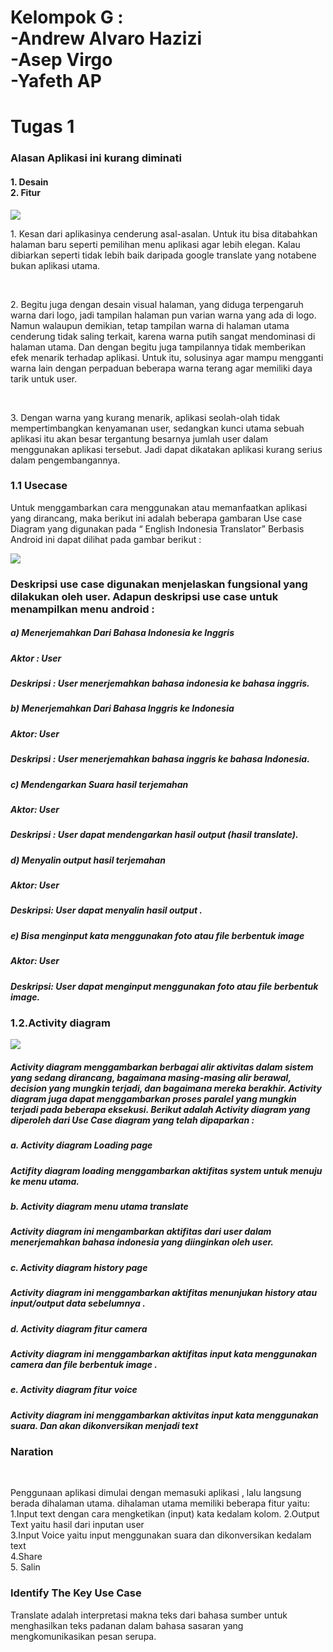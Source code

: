<h1> Kelompok G :<br> -Andrew Alvaro Hazizi <br> -Asep Virgo  <br> -Yafeth AP </h1>

# Tugas 1

<h3> Alasan Aplikasi ini kurang diminati </h3>
<h4> 1. Desain <br> 
2. Fitur </h4>

<img src="https://github.com/AlvaroBinAndrew/kelompok-g-hci/blob/hw2/Task%201/Screenshot_20201011_103127.jpg" >
<p> 1. Kesan dari aplikasinya cenderung asal-asalan. Untuk itu bisa ditabahkan halaman baru seperti pemilihan menu aplikasi agar lebih elegan. Kalau dibiarkan seperti tidak lebih baik daripada google translate yang notabene bukan aplikasi utama. </p> <br>
<p> 2.	Begitu juga dengan desain visual halaman, yang diduga terpengaruh warna dari logo, jadi tampilan halaman pun varian warna yang ada di logo. Namun walaupun demikian, tetap tampilan warna di halaman  utama cenderung tidak saling terkait, karena warna putih sangat mendominasi di halaman utama. Dan dengan begitu juga tampilannya tidak memberikan efek menarik terhadap aplikasi. Untuk itu, solusinya agar mampu mengganti warna lain dengan perpaduan beberapa warna terang agar memiliki daya tarik untuk user.
 </p> <br>
<p> 3.	Dengan warna yang kurang menarik, aplikasi seolah-olah tidak mempertimbangkan kenyamanan user, sedangkan kunci utama sebuah aplikasi itu akan besar tergantung besarnya jumlah user dalam menggunakan aplikasi tersebut. Jadi dapat dikatakan aplikasi kurang serius dalam pengembangannya. </p>


###       1.1 Usecase 
<p> Untuk menggambarkan cara menggunakan atau memanfaatkan aplikasi yang dirancang, maka berikut ini adalah beberapa gambaran Use case Diagram yang digunakan pada “ English Indonesia Translator” Berbasis Android ini dapat dilihat pada gambar berikut : </p>

<img src="https://github.com/AlvaroBinAndrew/kelompok-g-hci/blob/hw2/Task%201/Usecase.png">
 
### Deskripsi use case digunakan menjelaskan fungsional yang dilakukan oleh user. Adapun deskripsi use case untuk menampilkan menu android : 


#####  a)	Menerjemahkan Dari Bahasa Indonesia ke Inggris
#####  Aktor : User 
##### Deskripsi : User menerjemahkan bahasa indonesia ke bahasa inggris.

##### b)	Menerjemahkan Dari Bahasa Inggris ke Indonesia
##### Aktor: User 
##### Deskripsi : User menerjemahkan bahasa inggris ke bahasa Indonesia.

##### c)	Mendengarkan Suara hasil terjemahan 
##### Aktor: User 
##### Deskripsi : User dapat mendengarkan hasil output (hasil translate).

##### d)	Menyalin output hasil terjemahan
##### Aktor: User
##### Deskripsi: User dapat menyalin hasil output .


##### e)	Bisa menginput kata menggunakan foto atau file berbentuk image 
##### Aktor: User 
##### Deskripsi: User dapat menginput menggunakan foto atau file berbentuk image.


###     1.2.Activity diagram 
<img src="https://github.com/AlvaroBinAndrew/kelompok-g-hci/blob/hw2/Task%201/ProjectMap.png">
 
##### Activity diagram menggambarkan berbagai alir aktivitas dalam sistem yang sedang dirancang, bagaimana masing-masing alir berawal, decision yang mungkin terjadi, dan bagaimana mereka berakhir. Activity diagram juga dapat menggambarkan proses paralel yang mungkin terjadi pada beberapa eksekusi. Berikut adalah Activity diagram yang diperoleh dari Use Case diagram yang telah dipaparkan :

##### a.	Activity diagram Loading page 
##### Actifity diagram loading menggambarkan aktifitas system untuk menuju ke menu utama.

##### b.	Activity diagram menu utama translate 
##### Activity diagram ini mengambarkan aktifitas dari user dalam menerjemahkan bahasa indonesia yang diinginkan oleh user.

##### c.	Activity diagram history page 
##### Activity diagram ini menggambarkan aktifitas menunjukan history atau input/output data sebelumnya .

##### d.	Activity diagram fitur camera 
##### Activity diagram ini menggambarkan aktifitas input kata menggunakan camera dan file berbentuk image .

##### e.	Activity diagram fitur voice 
##### Activity diagram ini menggambarkan aktivitas input kata menggunakan suara. Dan akan dikonversikan menjadi text
 
 <h3> Naration </h3>
<br><p> Penggunaan aplikasi dimulai dengan memasuki aplikasi , lalu langsung berada dihalaman utama. dihalaman utama memiliki beberapa fitur yaitu: <br> 
 1.Input text dengan cara mengketikan (input) kata kedalam kolom.
 2.Output Text yaitu hasil dari inputan user  <br>
 3.Input Voice yaitu input menggunakan suara dan dikonversikan kedalam text<br>
 4.Share <br> 
 5. Salin  <p>
 <h3> Identify The Key Use Case </h3>
 <p> Translate adalah interpretasi makna teks dari bahasa sumber untuk menghasilkan teks padanan dalam bahasa sasaran yang mengkomunikasikan pesan serupa. </p>
 
 
 
 
 
 
 
 

